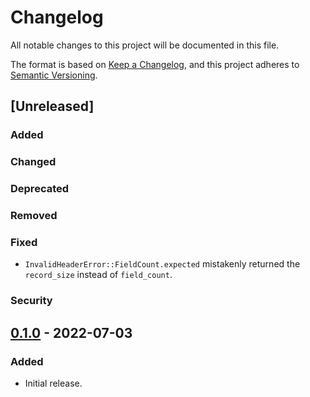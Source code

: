# Changelog

All notable changes to this project will be documented in this file.

The format is based on [Keep a Changelog](https://keepachangelog.com/en/1.0.0/),
and this project adheres to [Semantic Versioning](https://semver.org/spec/v2.0.0.html).

## [Unreleased]

### Added

### Changed

### Deprecated

### Removed

### Fixed

* `InvalidHeaderError::FieldCount.expected` mistakenly returned the `record_size` instead of `field_count`.

### Security

## [0.1.0] - 2022-07-03

### Added

* Initial release.

[0.1.0]: https://github.com/gtker/wow_dbc/tree/58484817c75947a97c05a0ed1fbf02f0bc6baa74
